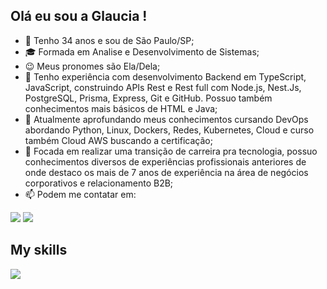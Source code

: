 ## Olá eu sou a Glaucia !

- 👋 Tenho 34 anos e sou de São Paulo/SP;
- 🎓 Formada em Analise e Desenvolvimento de Sistemas;
- 😉 Meus pronomes são Ela/Dela;
- 📝 Tenho experiência com desenvolvimento Backend em TypeScript, JavaScript, construindo APIs Rest e Rest full com Node.js, Nest.Js, PostgreSQL, Prisma, Express, Git e GitHub. Possuo também conhecimentos mais básicos de HTML e Java;
- 🌱 Atualmente aprofundando meus conhecimentos cursando DevOps abordando Python, Linux, Dockers, Redes, Kubernetes, Cloud e curso também Cloud AWS buscando a certificação;
- 🎯 Focada em realizar uma transição de carreira pra tecnologia, possuo conhecimentos diversos de experiências profissionais anteriores de onde destaco os mais de 7 anos de experiência na área de negócios corporativos e relacionamento B2B;
- 📫 Podem me contatar em: 
   
<div> 

  <a href = "mailto:galcastrossc@gmail.com"><img src="https://img.shields.io/badge/-Gmail-%23333?style=for-the-badge&logo=gmail&logoColor=white" target="_blank"></a>
  <a href="https://www.linkedin.com/in/glauciascastro/" target="_blank"><img src="https://img.shields.io/badge/-LinkedIn-%230077B5?style=for-the-badge&logo=linkedin&logoColor=white" target="_blank"></a> 
  
</div>

 ## My skills
   
<a href="https://skillicons.dev">
<img src="https://skillicons.dev/icons?i=python,typescript,js,nodejs,express,nestjs,postgresql,prisma,git,github,html,java,eclipse," />
</a>
</p>

